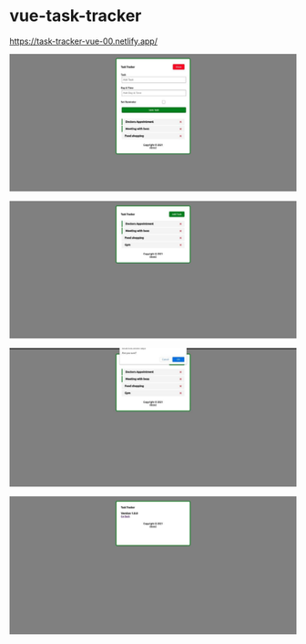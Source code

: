 # vue-task-tracker

https://task-tracker-vue-00.netlify.app/

![](public/assets/1.jpg)

![](public/assets/2.jpg)

![](public/assets/3.jpg)

![](public/assets/4.jpg)